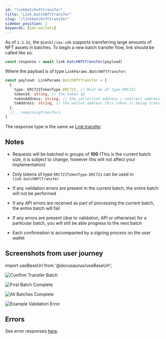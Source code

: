 ```yaml
---
id: "linkbatchnfttransfer"
title: "Link.batchNftTransfer"
slug: "/linkbatchnfttransfer"
sidebar_position: 2
keywords: [imx-wallets]
---
```


As of `1.3.52`, the `@imtbl/imx-sdk` supports transferring large amounts of NFT assets in batches. To begin a new batch transfer flow, link should be called like so:

```javascript
const response = await link.batchNftTransfer(payload)
```

Where the payload is of type `LinkParams.BatchNftTransfer`:

```typescript
const payload: LinkParams.BatchNftTransfer = [
  {
    type: ERC721TokenType.ERC721, // Must be of type ERC721
    tokenId: string, // the token ID
    tokenAddress: string, // the collection address / contract address this token belongs to
    toAddress: string, // the wallet address this token is being transferred to
  },
  //...remainingTransfers
]
```

The response type is the same as [Link.transfer](./linktransfer.md).

## Notes

- Requests will be batched in groups of **100** (This is the current batch size, it is subject to change, however this will not affect your implementation)

- Only tokens of type `ERC721TokenType.ERC721` can be used in `link.batchNftTransfer`

- If any validation errors are present in the current batch, the entire batch will not be performed

- If any API errors are received as part of processing the current batch, the entire batch will fail

- If any errors are present (due to validation, API or otherwise) for a particular batch, you will still be able progress to the next batch

- Each confirmation is accompanied by a signing process on the user wallet

## Screenshots from user journey

import useBaseUrl from '@docusaurus/useBaseUrl';


![Confirm Transfer Batch](/img/linkbatchnfttransfer/confirm-transfer-batch.png "Confirm Transfer Batch")

![First Batch Complete](/img/linkbatchnfttransfer/first-batch-complete.png "First Batch Complete")

![All Batches Complete](/img/linkbatchnfttransfer/batch-complete.png "All Batches Complete")

![Example Validation Error](/img/linkbatchnfttransfer/example-validation-error.png "Example Validation Error")

## Errors

See error responses [here](./link-errors.md#transfer).
